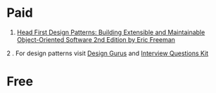 # Paid
1. [Head First Design Patterns: Building Extensible and Maintainable Object-Oriented Software 2nd Edition by Eric Freeman](https://amzn.to/44eAOK4)

2 . For design patterns visit [Design Gurus](https://www.designgurus.io/?aff=eh44u9) and [Interview Questions Kit](https://www.designgurus.io/course/grokking-the-coding-interview?aff=eh44u9)

# Free
